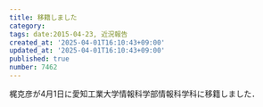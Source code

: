 ```yaml
---
title: 移籍しました
category:
tags: date:2015-04-23, 近況報告
created_at: '2025-04-01T16:10:43+09:00'
updated_at: '2025-04-01T16:10:43+09:00'
published: true
number: 7462
---
```


梶克彦が4月1日に愛知工業大学情報科学部情報科学科に移籍しました．

